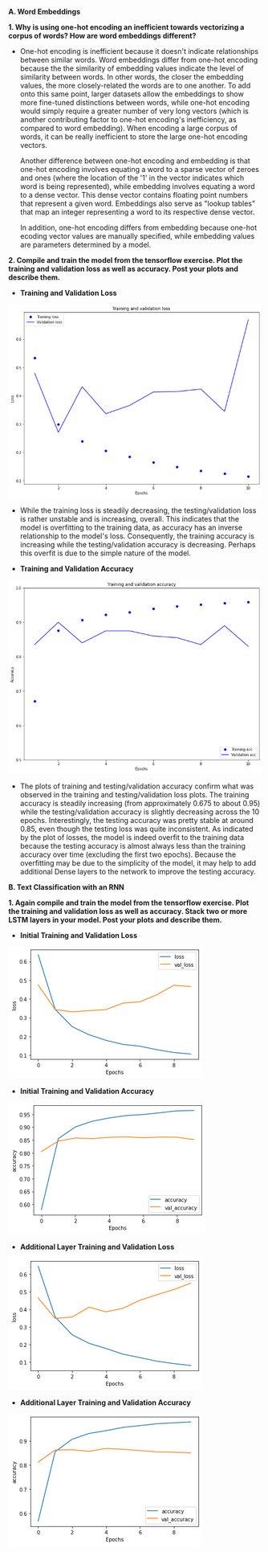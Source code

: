 **A. Word Embeddings**

  **1. Why is using one-hot encoding an inefficient towards vectorizing a corpus of words?  How are word embeddings different?**

*   One-hot encoding is inefficient because it doesn't indicate relationships between similar words.  Word embeddings differ from one-hot encoding because the the similarity of embedding values indicate the level of similarity between words.  In other words, the closer the embedding values, the more closely-related the words are to one another.  To add onto this same point, larger datasets allow the embeddings to show more fine-tuned distinctions between words, while one-hot encoding would simply require a greater number of very long vectors (which is another contributing factor to one-hot encoding's inefficiency, as compared to word embedding).  When encoding a large corpus of words, it can be really inefficient to store the large one-hot encoding vectors. 

    Another difference between one-hot encoding and embedding is that one-hot encoding involves equating a word to a sparse vector of zeroes and ones (where the location of the '1' in the vector indicates which word is being represented), while embedding involves equating a word to a dense vector.  This dense vector contains floating point numbers that represent a given word.  Embeddings also serve as "lookup tables" that map an integer representing a word to its respective dense vector.  
    
    In addition, one-hot encoding differs from embedding because one-hot ecoding vector values are manually specified, while embedding values are parameters determined by a model.

  **2. Compile and train the model from the tensorflow exercise.  Plot the training and validation loss as well as accuracy.  Post your plots and describe them.**

* **Training and Validation Loss**

![Embedding Loss](EmbeddingLoss.png)

*  While the training loss is steadily decreasing, the testing/validation loss is rather unstable and is increasing, overall.  This indicates that the model is overfitting to the training data, as accuracy has an inverse relationship to the model's loss.  Consequently, the training accuracy is increasing while the testing/validation accuracy is decreasing.  Perhaps this overfit is due to the simple nature of the model.

* **Training and Validation Accuracy**

![Embedding Accuracy](EmbeddingAccuracy.png)

*  The plots of training and testing/validation accuracy confirm what was observed in the training and testing/validation loss plots.  The training accuracy is steadily increasing (from approximately 0.675 to about 0.95) while the testing/validation accuracy is slightly decreasing across the 10 epochs.  Interestingly, the testing accuracy was pretty stable at around 0.85, even though the testing loss was quite inconsistent.  As indicated by the plot of losses, the model is indeed overfit to the training data because the testing accuracy is almost always less than the training accuracy over time (excluding the first two epochs).  Because the overfitting may be due to the simplicity of the model, it may help to add additional Dense layers to the network to improve the testing accuracy.


**B. Text Classification with an RNN**

  **1. Again compile and train the model from the tensorflow exercise.  Plot the training and validation loss as well as accuracy.  Stack two or more LSTM layers in your model.  Post your plots and describe them.**
  
* **Initial Training and Validation Loss**

![Initial Loss](Initial_loss.png)

* **Initial Training and Validation Accuracy**

![Initial Accuracy](Initial_acc.png)

* **Additional Layer Training and Validation Loss**

![Second Loss](Second_loss.png)

* **Additional Layer Training and Validation Accuracy**

![Second Accuracy](Second_acc.png)

